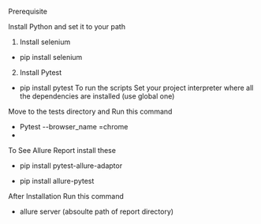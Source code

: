 Prerequisite

Install Python and set it to your path
1. Install selenium
 * pip install selenium
2. Install Pytest
 * pip install pytest
To run the scripts Set your project interpreter where all the dependencies are installed (use global one)

Move to the tests directory and Run this command

 * Pytest --browser_name =chrome
 * 
To See Allure Report install these

 * pip install pytest-allure-adaptor

 * pip install allure-pytest

After Installation Run this command

* allure server (absoulte path of report directory)
